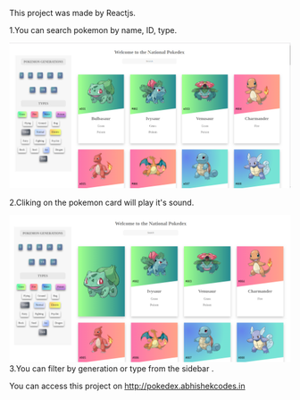 This project was made by Reactjs.

1.You can search pokemon by name, ID, type.

![](public/poke.png)

2.Cliking on the pokemon card will play it's sound.

![](public/poke2.png)
3.You can filter by generation or type from the sidebar .

You can access this project on http://pokedex.abhishekcodes.in

